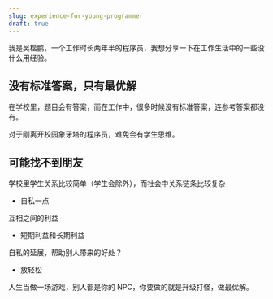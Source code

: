 ```yaml
---
slug: experience-for-young-programmer
draft: true
---
```


我是吴楷鹏，一个工作时长两年半的程序员，我想分享一下在工作生活中的一些没什么用经验。

## 没有标准答案，只有最优解

在学校里，题目会有答案，而在工作中，很多时候没有标准答案，连参考答案都没有。

对于刚离开校园象牙塔的程序员，难免会有学生思维。

## 可能找不到朋友

学校里学生关系比较简单（学生会除外），而社会中关系链条比较复杂


- 自私一点

互相之间的利益

- 短期利益和长期利益

自私的延展，帮助别人带来的好处？


- 放轻松

人生当做一场游戏，别人都是你的 NPC，你要做的就是升级打怪，做最优解。